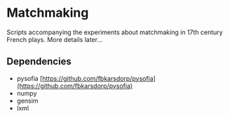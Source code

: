 # Matchmaking

Scripts accompanying the experiments about matchmaking in 17th century French plays. More details later...

## Dependencies

- pysofia [https://github.com/fbkarsdorp/pysofia](https://github.com/fbkarsdorp/pysofia)
- numpy
- gensim
- lxml